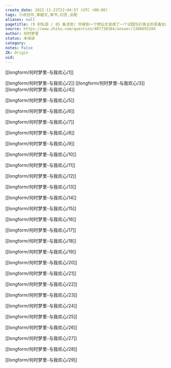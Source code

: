 ```yaml
---
create_date: 2022-11-23T22:04:57 (UTC +08:00)
tags: 小说创作,穿越文,穿书,幻言,女配
aliases: null
pagetitle: (9 封私信 / 85 条消息) 你穿到一个修仙文变成了一个试图勾引男主的恶毒女配，怎么办？ - 知乎
source: https://www.zhihu.com/question/407738304/answer/1386693204
author: 何时梦里
status: 未阅读
category: 
notes: False
ZK: Origin
uid: 
---
```


[[longform/何时梦里-与我欢心/1]]

[[longform/何时梦里-与我欢心/2]]
[[longform/何时梦里-与我欢心/3]]
[[longform/何时梦里-与我欢心/4]]

[[longform/何时梦里-与我欢心/5]]

[[longform/何时梦里-与我欢心/6]]

[[longform/何时梦里-与我欢心/7]]

[[longform/何时梦里-与我欢心/8]]

[[longform/何时梦里-与我欢心/9]]

[[longform/何时梦里-与我欢心/10]]

[[longform/何时梦里-与我欢心/11]]

[[longform/何时梦里-与我欢心/12]]

[[longform/何时梦里-与我欢心/13]]

[[longform/何时梦里-与我欢心/14]]

[[longform/何时梦里-与我欢心/15]]

[[longform/何时梦里-与我欢心/16]]

[[longform/何时梦里-与我欢心/17]]

[[longform/何时梦里-与我欢心/18]]

[[longform/何时梦里-与我欢心/19]]

[[longform/何时梦里-与我欢心/20]]

[[longform/何时梦里-与我欢心/21]]

[[longform/何时梦里-与我欢心/22]]

[[longform/何时梦里-与我欢心/23]]

[[longform/何时梦里-与我欢心/24]]

[[longform/何时梦里-与我欢心/25]]

[[longform/何时梦里-与我欢心/26]]

[[longform/何时梦里-与我欢心/27]]

[[longform/何时梦里-与我欢心/28]]

[[longform/何时梦里-与我欢心/29]]
